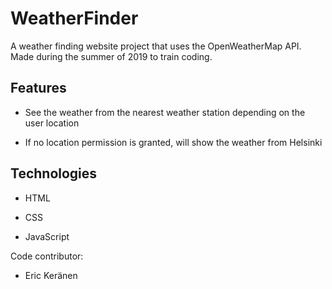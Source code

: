 # WeatherFinder
A weather finding website project that uses the OpenWeatherMap API. Made during the summer of 2019 to train coding.

## Features

- See the weather from the nearest weather station depending on the user location

- If no location permission is granted, will show the weather from Helsinki

## Technologies

- HTML

- CSS

- JavaScript

 Code contributor:
 * Eric Keränen
